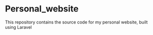 # Personal_website
This repository contains the source code for my personal website, built using Laravel
